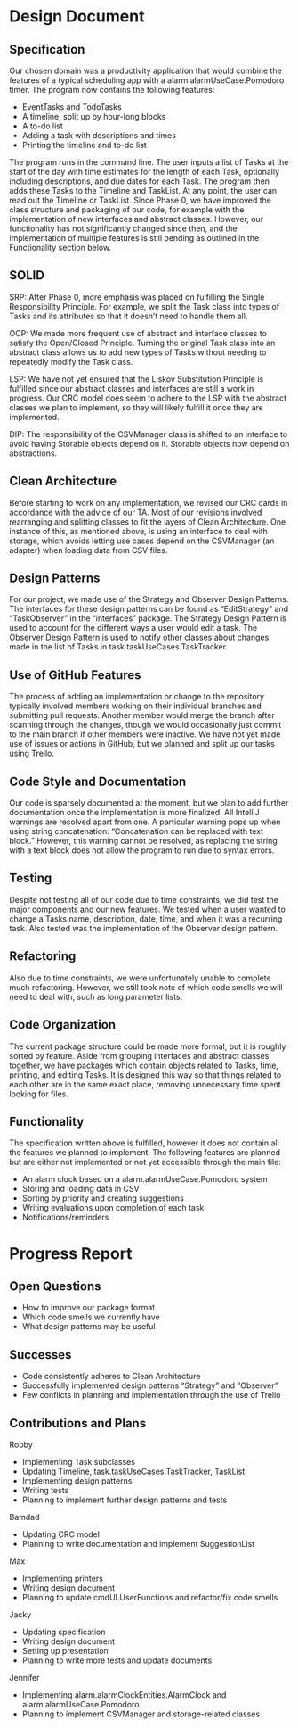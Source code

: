 # Design Document

## Specification
Our chosen domain was a productivity application that would combine the features of a typical scheduling app with a alarm.alarmUseCase.Pomodoro timer. The program now contains the following features:
- EventTasks and TodoTasks
- A timeline, split up by hour-long blocks
- A to-do list
- Adding a task with descriptions and times
- Printing the timeline and to-do list

The program runs in the command line. The user inputs a list of Tasks at the start of the day with time estimates for the length of each Task, optionally including descriptions, and due dates for each Task. The program then adds these Tasks to the Timeline and TaskList. At any point, the user can read out the Timeline or TaskList.
Since Phase 0, we have improved the class structure and packaging of our code, for example with the implementation of new interfaces and abstract classes. However, our functionality has not significantly changed since then, and the implementation of multiple features is still pending as outlined in the Functionality section below.

## SOLID
SRP: After Phase 0, more emphasis was placed on fulfilling the Single Responsibility Principle. For example, we split the Task class into types of Tasks and its attributes so that it doesn’t need to handle them all.

OCP: We made more frequent use of abstract and interface classes to satisfy the Open/Closed Principle. Turning the original Task class into an abstract class allows us to add new types of Tasks without needing to repeatedly modify the Task class.

LSP: We have not yet ensured that the Liskov Substitution Principle is fulfilled since our abstract classes and interfaces are still a work in progress. Our CRC model does seem to adhere to the LSP with the abstract classes we plan to implement, so they will likely fulfill it once they are implemented.

DIP: The responsibility of the CSVManager class is shifted to an interface to avoid having Storable objects depend on it. Storable objects now depend on abstractions.

## Clean Architecture
Before starting to work on any implementation, we revised our CRC cards in accordance with the advice of our TA. Most of our revisions involved rearranging and splitting classes to fit the layers of Clean Architecture. One instance of this, as mentioned above, is using an interface to deal with storage, which avoids letting use cases depend on the CSVManager (an adapter) when loading data from CSV files.

## Design Patterns
For our project, we made use of the Strategy and Observer Design Patterns. The interfaces for these design patterns can be found as “EditStrategy” and “TaskObserver” in the “interfaces” package. The Strategy Design Pattern is used to account for the different ways a user would edit a task. The Observer Design Pattern is used to notify other classes about changes made in the list of Tasks in task.taskUseCases.TaskTracker.

## Use of GitHub Features
The process of adding an implementation or change to the repository typically involved members working on their individual branches and submitting pull requests. Another member would merge the branch after scanning through the changes, though we would occasionally just commit to the main branch if other members were inactive. We have not yet made use of issues or actions in GitHub, but we planned and split up our tasks using Trello.

## Code Style and Documentation
Our code is sparsely documented at the moment, but we plan to add further documentation once the implementation is more finalized. All IntelliJ warnings are resolved apart from one. A particular warning pops up when using string concatenation: “Concatenation can be replaced with text block.” However, this warning cannot be resolved, as replacing the string with a text block does not allow the program to run due to syntax errors.

## Testing
Despite not testing all of our code due to time constraints, we did test the major components and our new features. We tested when a user wanted to change a Tasks name, description, date, time, and when it was a recurring task. Also tested was the implementation of the Observer design pattern.

## Refactoring
Also due to time constraints, we were unfortunately unable to complete much refactoring. However, we still took note of which code smells we will need to deal with, such as long parameter lists.

## Code Organization
The current package structure could be made more formal, but it is roughly sorted by feature. Aside from grouping interfaces and abstract classes together, we have packages which contain objects related to Tasks, time, printing, and editing Tasks. It is designed this way so that things related to each other are in the same exact place, removing unnecessary time spent looking for files.

## Functionality
The specification written above is fulfilled, however it does not contain all the features we planned to implement. The following features are planned but are either not implemented or not yet accessible through the main file:
- An alarm clock based on a alarm.alarmUseCase.Pomodoro system
- Storing and loading data in CSV
- Sorting by priority and creating suggestions
- Writing evaluations upon completion of each task
- Notifications/reminders

# Progress Report

## Open Questions
- How to improve our package format
- Which code smells we currently have
- What design patterns may be useful

## Successes
- Code consistently adheres to Clean Architecture
- Successfully implemented design patterns “Strategy” and “Observer”
- Few conflicts in planning and implementation through the use of Trello

## Contributions and Plans
Robby
- Implementing Task subclasses
- Updating Timeline, task.taskUseCases.TaskTracker, TaskList
- Implementing design patterns
- Writing tests
- Planning to implement further design patterns and tests

Bamdad
- Updating CRC model
- Planning to write documentation and implement SuggestionList

Max
- Implementing printers
- Writing design document
- Planning to update cmdUI.UserFunctions and refactor/fix code smells

Jacky
- Updating specification
- Writing design document
- Setting up presentation
- Planning to write more tests and update documents

Jennifer
- Implementing alarm.alarmClockEntities.AlarmClock and alarm.alarmUseCase.Pomodoro
- Planning to implement CSVManager and storage-related classes

